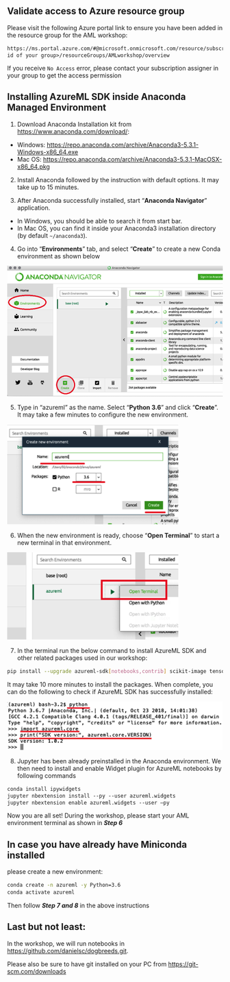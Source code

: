 ## Validate access to Azure resource group
Please visit the following Azure portal link to ensure you have been added in the resource group for the AML workshop:

```
https://ms.portal.azure.com/#@microsoft.onmicrosoft.com/resource/subscriptions/<subscription id of your group>/resourceGroups/AMLworkshop/overview
```
 
 If you receive `No Access` error, please contact your subscription assigner in your group to get the access permission


## Installing AzureML SDK inside Anaconda Managed Environment
1.	Download Anaconda Installation kit from https://www.anaconda.com/download/:
- Windows: https://repo.anaconda.com/archive/Anaconda3-5.3.1-Windows-x86_64.exe
- Mac OS: https://repo.anaconda.com/archive/Anaconda3-5.3.1-MacOSX-x86_64.pkg 

2.	Install Anaconda followed by the instruction with default options. It may take up to 15 minutes.

3.	After Anaconda successfully installed, start “**Anaconda Navigator**” application. 
- In Windows, you should be able to search it from start bar. 
- In Mac OS, you can find it inside your Anaconda3 installation directory (by default `~/anaconda3`).

4.	Go into “**Environments**” tab, and select “**Create**” to create a new Conda environment as shown below

<img src="/1.png" alt="drawing" width="600"/>


5.	Type in “azureml” as the name. Select “**Python 3.6**” and click “**Create**”. It may take a few minutes to configure the new environment.
 
<img src="/2.png" alt="drawing" width="400"/>

6.	When the new environment is ready, choose “**Open Terminal**” to start a new terminal in that environment.
 
<img src="/3.png" alt="drawing" width="400"/>

7.	In the terminal run the below command to install AzureML SDK and other related packages used in our workshop:

```sh
pip install --upgrade azureml-sdk[notebooks,contrib] scikit-image tensorflow tensorboardX --user
```

It may take 10 more minutes to install the packages. When complete, you can do the following to check if AzureML SDK has successfully installed:

<img src="/4.png" alt="drawing" width="600"/>


8.	Jupyter has been already preinstalled in the Anaconda environment. We then need to install and enable Widget plugin for AzureML notebooks by following commands

```
conda install ipywidgets 
jupyter nbextension install --py --user azureml.widgets 
jupyter nbextension enable azureml.widgets --user –py
```

Now you are all set! 
During the workshop, please start your AML environment terminal as shown in ***Step 6***

## In case you have already have Miniconda installed

please create a new environment:
```sh
conda create -n azureml -y Python=3.6 
conda activate azureml
```
Then follow ***Step 7 and 8*** in the above instructions

## Last but not least:

In the workshop, we will run notebooks in https://github.com/danielsc/dogbreeds.git. 

Please also be sure to have git installed on your PC from https://git-scm.com/downloads 


